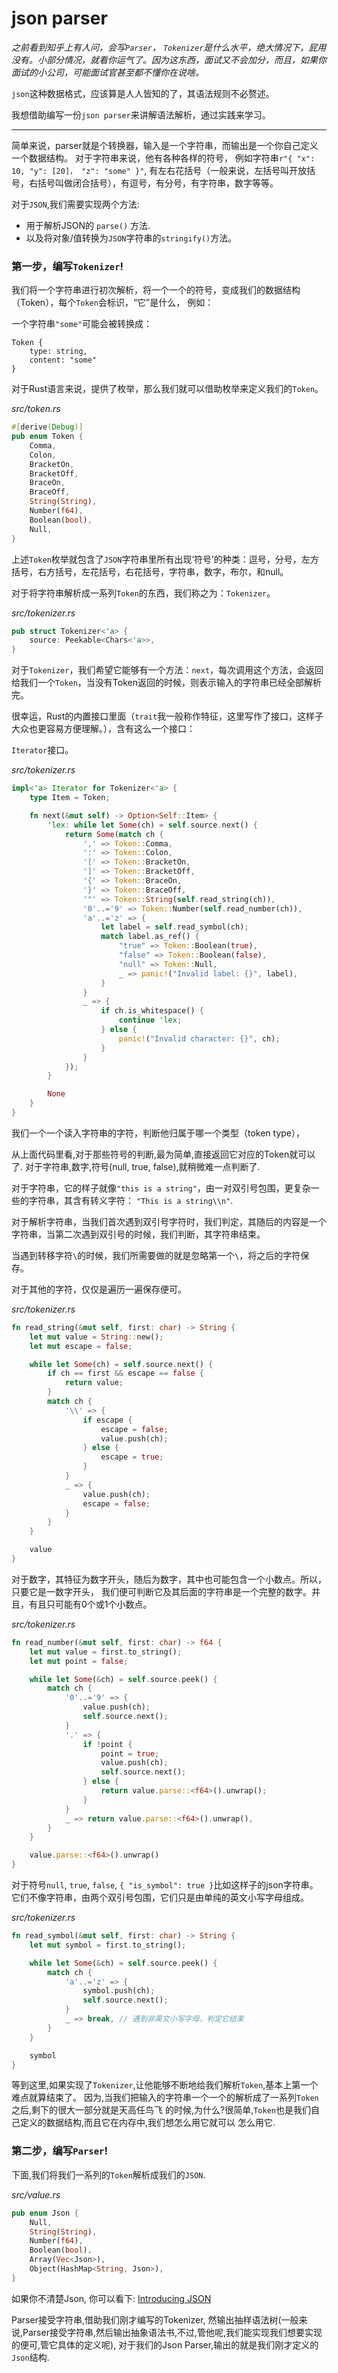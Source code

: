 # json parser

*之前看到知乎上有人问，会写`Parser`， `Tokenizer`是什么水平，绝大情况下，屁用没有。小部分情况，就看你运气了。因为这东西，面试又不会加分，而且，如果你面试的小公司，可能面试官甚至都不懂你在说啥。*

`json`这种数据格式，应该算是人人皆知的了，其语法规则不必赘述。

我想借助编写一份`json parser`来讲解语法解析，通过实践来学习。

--------------------------------------------------------------

简单来说，parser就是个转换器，输入是一个字符串，而输出是一个你自己定义一个数据结构。
对于字符串来说，他有各种各样的符号， 例如字符串`r"{ "x": 10, "y": [20]， "z": "some" }"`,
有左右花括号（一般来说，左括号叫开放括号，右括号叫做闭合括号），有逗号，有分号，有字符串，数字等等。

对于`JSON`,我们需要实现两个方法:

- 用于解析JSON的 `parse()` 方法.
- 以及将对象/值转换为`JSON`字符串的`stringify()`方法。

### 第一步，编写`Tokenizer`!

我们将一个字符串进行初次解析，将一个一个的符号，变成我们的数据结构（Token），每个`Token`会标识，“它”是什么， 例如：

一个字符串`"some"`可能会被转换成：
```
Token {
    type: string,
    content: "some"
}
```

对于Rust语言来说，提供了枚举，那么我们就可以借助枚举来定义我们的`Token`。

*src/token.rs*
```rust
#[derive(Debug)]
pub enum Token {
    Comma,
    Colon,
    BracketOn,
    BracketOff,
    BraceOn,
    BraceOff,
    String(String),
    Number(f64),
    Boolean(bool),
    Null,
}
```

上述`Token`枚举就包含了`JSON`字符串里所有出现‘符号’的种类：逗号，分号，左方括号，右方括号，左花括号，右花括号，字符串，数字，布尔，和null。

对于将字符串解析成一系列`Token`的东西，我们称之为：`Tokenizer`。

*src/tokenizer.rs*
```rust
pub struct Tokenizer<'a> {
    source: Peekable<Chars<'a>>,
}
```

对于`Tokenizer`，我们希望它能够有一个方法：`next`，每次调用这个方法，会返回
给我们一个`Token`，当没有Token返回的时候，则表示输入的字符串已经全部解析完。

很幸运，Rust的内置接口里面（`trait`我一般称作特征，这里写作了接口，这样子大众也更容易方便理解。），含有这么一个接口：

`Iterator`接口。

*src/tokenizer.rs*
```rust
impl<'a> Iterator for Tokenizer<'a> {
    type Item = Token;

    fn next(&mut self) -> Option<Self::Item> {
        'lex: while let Some(ch) = self.source.next() {
            return Some(match ch {
                ',' => Token::Comma,
                ':' => Token::Colon,
                '[' => Token::BracketOn,
                ']' => Token::BracketOff,
                '{' => Token::BraceOn,
                '}' => Token::BraceOff,
                '"' => Token::String(self.read_string(ch)),
                '0'..='9' => Token::Number(self.read_number(ch)),
                'a'..='z' => {
                    let label = self.read_symbol(ch);
                    match label.as_ref() {
                        "true" => Token::Boolean(true),
                        "false" => Token::Boolean(false),
                        "null" => Token::Null,
                        _ => panic!("Invalid label: {}", label),
                    }
                }
                _ => {
                    if ch.is_whitespace() {
                        continue 'lex;
                    } else {
                        panic!("Invalid character: {}", ch);
                    }
                }
            });
        }

        None
    }
}
```

我们一个一个读入字符串的字符，判断他归属于哪一个类型（token type），

从上面代码里看,对于那些符号的判断,最为简单,直接返回它对应的Token就可以了.
对于字符串,数字,符号(null, true, false),就稍微难一点判断了.

对于字符串，它的样子就像`"this is a string"`，由一对双引号包围，更复杂一些的字符串，其含有转义字符：
`"This is a string\\n"`.

对于解析字符串，当我们首次遇到双引号字符时，我们判定，其随后的内容是一个字符串，当第二次遇到双引号的时候，我们判断，其字符串结束。

当遇到转移字符`\`的时候，我们所需要做的就是忽略第一个`\`，将之后的字符保存。

对于其他的字符，仅仅是遍历一遍保存便可。

*src/tokenizer.rs*

```rust
fn read_string(&mut self, first: char) -> String {
    let mut value = String::new();
    let mut escape = false;

    while let Some(ch) = self.source.next() {
        if ch == first && escape == false {
            return value;
        }
        match ch {
            '\\' => {
                if escape {
                    escape = false;
                    value.push(ch);
                } else {
                    escape = true;
                }
            }
            _ => {
                value.push(ch);
                escape = false;
            }
        }
    }

    value
}
```

对于数字，其特征为数字开头，随后为数字，其中也可能包含一个小数点。所以，只要它是一数字开头，
我们便可判断它及其后面的字符串是一个完整的数字。并且，有且只可能有0个或1个小数点。

*src/tokenizer.rs*

```rust
fn read_number(&mut self, first: char) -> f64 {
    let mut value = first.to_string();
    let mut point = false;

    while let Some(&ch) = self.source.peek() {
        match ch {
            '0'..='9' => {
                value.push(ch);
                self.source.next();
            }
            '.' => {
                if !point {
                    point = true;
                    value.push(ch);
                    self.source.next();
                } else {
                    return value.parse::<f64>().unwrap();
                }
            }
            _ => return value.parse::<f64>().unwrap(),
        }
    }

    value.parse::<f64>().unwrap()
}
```

对于符号`null`, `true`, `false`, `{ "is_symbol": true }`比如这样子的json字符串。
它们不像字符串，由两个双引号包围，它们只是由单纯的英文小写字母组成。

*src/tokenizer.rs*

```rust
fn read_symbol(&mut self, first: char) -> String {
    let mut symbol = first.to_string();

    while let Some(&ch) = self.source.peek() {
        match ch {
            'a'..='z' => {
                symbol.push(ch);
                self.source.next();
            }
            _ => break, // 遇到非英文小写字母，判定它结束
        }
    }

    symbol
}
```

等到这里,如果实现了`Tokenizer`,让他能够不断地给我们解析`Token`,基本上第一个难点就算结束了。
因为,当我们把输入的字符串一个一个的解析成了一系列`Token`之后,剩下的很大一部分就是天高任鸟飞
的时候,为什么?很简单,`Token`也是我们自己定义的数据结构,而且它在内存中,我们想怎么用它就可以
怎么用它.

### 第二步，编写`Parser`!

下面,我们将我们一系列的`Token`解析成我们的`JSON`.

*src/value.rs*

```rust
pub enum Json {
    Null,
    String(String),
    Number(f64),
    Boolean(bool),
    Array(Vec<Json>),
    Object(HashMap<String, Json>),
}
```

如果你不清楚Json, 你可以看下: [Introducing JSON](https://www.json.org/json-zh.html)

Parser接受字符串,借助我们刚才编写的Tokenizer, 然输出抽样语法树(一般来说,Parser接受字符串,然后输出抽象语法书,不过,管他呢,我们能实现我们想要实现的便可,管它具体的定义呢),
对于我们的Json Parser,输出的就是我们刚才定义的`Json`结构.
